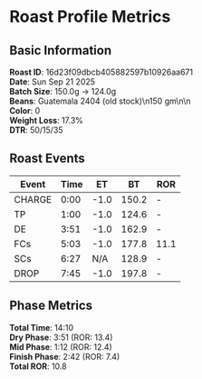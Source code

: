 # Roast Profile Metrics

## Basic Information
**Roast ID**: 16d23f09dbcb405882597b10926aa671  
**Date**: Sun Sep 21 2025  
**Batch Size**: 150.0g → 124.0g  
**Beans**: Guatemala 2404 (old stock)\n150 gm\n\n  
**Color**: 0  
**Weight Loss**: 17.3%  
**DTR**: 50/15/35  

## Roast Events

| Event | Time | ET | BT | ROR |
|-------|------|----|----|-----|
| CHARGE | 0:00 | -1.0 | 150.2 | - |
| TP | 1:00 | -1.0 | 124.6 | - |
| DE | 3:51 | -1.0 | 162.9 | - |
| FCs | 5:03 | -1.0 | 177.8 | 11.1 |
| SCs | 6:27 | N/A | 128.9 | - |
| DROP | 7:45 | -1.0 | 197.8 | - |

## Phase Metrics
**Total Time**: 14:10  
**Dry Phase**: 3:51 (ROR: 13.4)  
**Mid Phase**: 1:12 (ROR: 12.4)  
**Finish Phase**: 2:42 (ROR: 7.4)  
**Total ROR**: 10.8  
